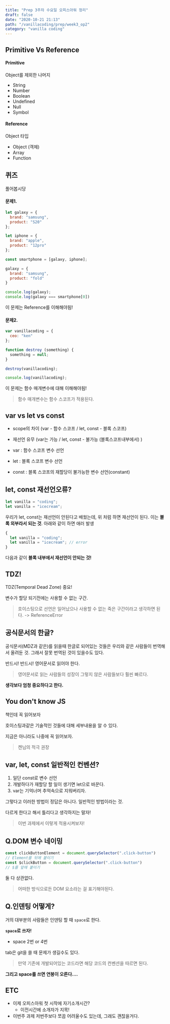 ```yaml
---
title: "Prep 3주차 수요일 오피스아워 정리"
draft: false
date: "2020-10-21 21:13"
path: "/vanillacoding/prep/week3_op2"
category: "vanilla coding"
---
```


## Primitive Vs Reference

#### Primitive

Object를 제외한 나머지

- String
- Number
- Boolean
- Undefined
- Null
- Symbol

#### Reference

Object 타입

- Object (객체)
- Array
- Function



## 퀴즈

풀어봅시당

#### 문제1.

```js
let galaxy = {
  brand: "samsung",
  product: "S20"
};

let iphone = {
  brand: "apple",
  product: "12pro"
};

const smartphone = [galaxy, iphone];

galaxy = {
  brand: "samsung",
  product: "fold"
}

console.log(galaxy); 
console.log(galaxy === smartphone[0])
```

이 문제는 Reference를 이해해야됨!



#### 문제2.

```js
var vanillacoding = {
  ceo: "ken"
};

function destroy (something) {
  something = null;
}

destroy(vanillacoding);

console.log(vanillacoding);
```

이 문제는 함수 매개변수에 대해 이해해야됨!

> 함수 매개변수는 함수 스코프가 적용된다.



## var vs let vs const

- scope의 차이 (var - 함수 스코프 / let, const - 블록 스코프)
- 재선언 유무 (var는 가능 / let, const - 불가능 (블록스코프내부에서) )



- var : 함수 스코프 변수 선언
- let : 블록 스코프 변수 선언
- const : 블록 스코프의 재할당이 불가능한 변수 선언(constant)



## let, const 재선언오류?

```js
let vanilla = "coding";
let vanilla = "icecream"; 
```

우리가 let, const는 재선언이 안된다고 배웠는데, 위 처럼 하면 재선언이 된다. 이는 **블록 외부라서 되는 것**.
아래와 같이 하면 애러 발생

```js
{
  let vanilla = "coding";
  let vanilla = "icecream"; // error
}
```

다음과 같이 **블록 내부에서 재선언이 안되는 것!**



## TDZ!

TDZ(Temporal Dead Zone) 중요!

변수가 할당 되기전에는 사용할 수 없는 구간.

> 호이스팅으로 선언은 일어났으나 사용할 수 없는 죽은 구간이라고 생각하면 된다. -> ReferenceError



## 공식문서의 한글?

공식문서(MDZ과 같은)를 읽을때 한글로 되어있는 것들은 우리와 같은 사람들이 번역해서 올려둔 것. 그래서 잘못 번역된 것이 있을수도 있다.

반드시! 반드시! 영어문서로 읽어야 한다.

> 영어문서로 읽는 사람들의 성장이 그렇지 않은 사람들보다 훨씬 빠르다.



**생각보다 엄청 중요하다고 한다.**



## You don't know JS

책인데 꼭 읽어보자

호이스팅과같은 기술적인 것들에 대해 세부내용을 알 수 있다.

지금은 아니라도 나중에 꼭 읽어보자.

> 켄님의 적극 권장



## var, let, const 일반적인 컨벤션?

1. 일단 const로 변수 선언
2. 개발하다가 재할당 할 일이 생기면 let으로 바꾼다.
3. var는 기억너머 추억속으로 지워버리자.

그렇다고 이러한 방법이 정답은 아니다. 일반적인 방법이라는 것.

다르게 한다고 해서 틀리다고 생각하지는 말자!

> 이번 과제에서 이렇게 적용시켜보자!



## Q.DOM 변수 네이밍

```js
const clickButtonElement = document.querySelector(".click-button")
// Element를 뒤에 붙이기
const $clickButton = document.querySelector(".click-button")
// $를 앞에 붙이기
```

둘 다 상관없다.

> 어떠한 방식으로든 DOM 요소라는 걸 표기해야된다.



## Q.인덴팅 어떻게?

거의 대부분의 사람들은 인덴팅 할 때 `space`로 한다.

**`space`로 쓰자!**

- space 2번 or 4번

tab은 git을 쓸 때 문제가 생길수도 있다.

> 만약 기존에 개발되어있는 코드라면 해당 코드의 컨벤션을 따르면 된다.



**그리고 space를 쓰면 연봉이 오른다....**



## ETC

- 이제 오피스아워 첫 시작에 자기소개시간?
  - 이전시간에 소개자가 지목!
- 이번주 과제 저번주보다 쪼끔 어려울수도 있는데, 그래도 괜찮을거다.
